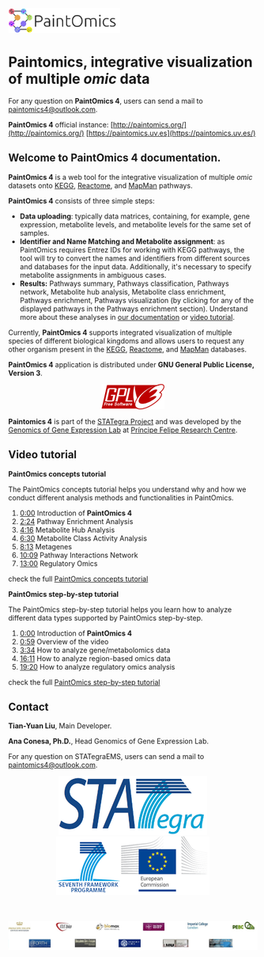 <div class="imageContainer" style="" >
    <img src="docs/img/paintomics_150x690.png" height="50" title="STATegra EMS LOGO."/>
</div>

# Paintomics, integrative visualization of multiple *omic* data                                    
For any question on **PaintOmics 4**, users can send a mail to [paintomics4@outlook.com](mailto:paintomics4@outlook.com).

**PaintOmics 4** official instance: [http://paintomics.org/](http://paintomics.org/) [https://paintomics.uv.es](https://paintomics.uv.es/)

## Welcome to PaintOmics 4 documentation.

**PaintOmics 4** is a web tool for the integrative visualization of multiple *omic* datasets onto [KEGG](https://www.genome.jp/kegg/), [Reactome](https://reactome.org/), and [MapMan](http://www.gomapman.org/) pathways.

**PaintOmics 4** consists of three simple steps:

* **Data uploading**: typically data matrices, containing, for example, gene expression, metabolite levels, and metabolite levels for the same set of samples.
* **Identifier and Name Matching and Metabolite assignment**: as PaintOmics requires Entrez IDs for working with KEGG pathways, the tool will try to convert the names and identifiers from different sources and databases for the input data. Additionally, it's necessary to specify metabolite assignments in ambiguous cases.
* **Results:** Pathways summary, Pathways classification, Pathways network, Metabolite hub analysis, Metabolite class enrichment, Pathways enrichment, Pathways visualization (by clicking for any of the displayed pathways in the Pathways enrichment section). Understand more about these analyses in [our documentation](http://paintomics.readthedocs.io/en/latest/) or [video tutorial](https://www.youtube.com/channel/UCSoQ3LSli9ZxOQTX56_WJeA).

Currently, **PaintOmics 4** supports integrated visualization of multiple species of different biological kingdoms and allows users to request any other organism present in the [KEGG](https://www.genome.jp/kegg/), [Reactome](https://reactome.org/), and [MapMan](http://www.gomapman.org/) databases.

**PaintOmics 4** application is distributed under **GNU General Public License, Version 3**.

<div class="imageContainer" style="text-align:center; font-size:10px; color:#898989" >
    <img src="docs/img/gplv3-127x51.png" title="GNU GENERAL PUBLIC LICENSE Version 3 logo."/>
</div>

**Paintomics 4** is part of the [STATegra Project](https://cordis.europa.eu/project/id/306000/reporting) and was developed by the [Genomics of Gene Expression Lab](http://conesalab.org/) at [Príncipe Felipe Research Centre](http://www.cipf.es/).

## Video tutorial 

**PaintOmics concepts tutorial**

The PaintOmics concepts tutorial helps you understand why and how we conduct different analysis methods and functionalities in PaintOmics.

1. [0:00](https://www.youtube.com/watch?v=brvToUmL1n4&t=0s) Introduction of **PaintOmics 4**
2. [2:24](https://www.youtube.com/watch?v=brvToUmL1n4&t=144s) Pathway Enrichment Analysis 
3. [4:16](https://www.youtube.com/watch?v=brvToUmL1n4&t=256s) Metabolite Hub Analysis 
4. [6:30](https://www.youtube.com/watch?v=brvToUmL1n4&t=390s) Metabolite Class Activity Analysis  
5. [8:13](https://www.youtube.com/watch?v=brvToUmL1n4&t=493s) Metagenes 
6. [10:09](https://www.youtube.com/watch?v=brvToUmL1n4&t=609s) Pathway Interactions Network 
7. [13:00](https://www.youtube.com/watch?v=brvToUmL1n4&t=780s) Regulatory Omics

check the full [PaintOmics concepts tutorial](https://youtu.be/brvToUmL1n4)

**PaintOmics step-by-step tutorial**

The PaintOmics step-by-step tutorial helps you learn how to analyze different data types supported by PaintOmics step-by-step. 

1. [0:00](https://www.youtube.com/watch?v=4XxPKqAubsA&t=0s) Introduction of **PaintOmics 4**
2. [0:59](https://www.youtube.com/watch?v=4XxPKqAubsA&t=59s) Overview of the video
3. [3:34](https://www.youtube.com/watch?v=4XxPKqAubsA&t=214s) How to analyze gene/metabolomics data 
4. [16:11](https://www.youtube.com/watch?v=4XxPKqAubsA&t=971s) How to analyze region-based omics data
5. [19:20](https://www.youtube.com/watch?v=4XxPKqAubsA&t=1160s) How to analyze regulatory omics analysis

check the full [PaintOmics step-by-step tutorial](https://youtu.be/4XxPKqAubsA)

## Contact

**Tian-Yuan Liu**, Main Developer.

**Ana Conesa, Ph.D.**, Head Genomics of Gene Expression Lab.

For any question on STATegraEMS, users can send a mail to [paintomics4@outlook.com](mailto:paintomics4@outlook.com).


<div class="imageContainer" style="text-align:center; font-size:10px; color:#898989" >
    <img src="docs/img/stategra_logo.png" title="The STATegra Project logo."/>
    <img src="docs/img/stategra_logo2.png" title="7th FRAMEWORK PROGRAMME, EUROPEAN COMMISSION"/>
</div>

<div class="imageContainer" style="margin-top:50px; text-align:center; font-size:10px; color:#898989" >
    <img src="docs/img/stategra_partners_logo.jpg" title="The STATegra Consorcium."/>
</div>
